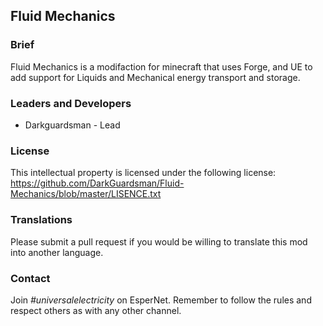 ##  Fluid Mechanics

### Brief
Fluid Mechanics is a modifaction for minecraft that uses Forge, and UE to add support for Liquids and Mechanical energy transport and storage. 

### Leaders and Developers
* Darkguardsman - Lead

### License
This intellectual property is licensed under the following license: https://github.com/DarkGuardsman/Fluid-Mechanics/blob/master/LISENCE.txt

### Translations
Please submit a pull request if you would be willing to translate this mod into another language.

### Contact
Join *#universalelectricity* on EsperNet. Remember to follow the rules and respect others as with any other channel.
